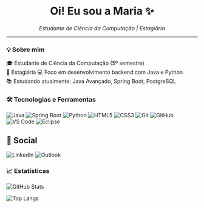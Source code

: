 <h1 align="center">Oi! Eu sou a Maria ✨</h1>

<p align="center">
  <i>Estudante de Ciência da Computação | Estagiária</i>
</p>

---

### 💡 Sobre mim

🎓 Estudante de Ciência da Computação (5º semestre)  
💼 Estagiária
💻 Foco em desenvolvimento backend com Java e Python  
📚 Estudando atualmente: Java Avançado, Spring Boot, PostgreSQL

### 🛠️ Tecnologias e Ferramentas

![Java](https://img.shields.io/badge/Java-%23ED8B00.svg?style=flat&logo=java&logoColor=white)
![Spring Boot](https://img.shields.io/badge/Spring_Boot-6DB33F?style=flat&logo=spring-boot&logoColor=white)
![Python](https://img.shields.io/badge/Python-3670A0?style=flat&logo=python&logoColor=ffdd54)
![HTML5](https://img.shields.io/badge/HTML5-E34F26?style=flat&logo=html5&logoColor=white)
![CSS3](https://img.shields.io/badge/CSS3-1572B6?style=flat&logo=css3&logoColor=white)
![Git](https://img.shields.io/badge/Git-F05032?style=flat&logo=git&logoColor=white)
![GitHub](https://img.shields.io/badge/GitHub-100000?style=flat&logo=github&logoColor=white)
![VS Code](https://img.shields.io/badge/VSCode-007ACC?style=flat&logo=visual-studio-code&logoColor=white)
![Eclipse](https://img.shields.io/badge/Eclipse-2C2255?style=flat&logo=eclipse&logoColor=white)

## 💬 Social

![LinkedIn](https://img.shields.io/badge/linkedin-%230077B5.svg?style=for-the-badge&logo=linkedin&logoColor=white)
![Outlook](https://img.shields.io/badge/Microsoft_Outlook-0078D4?style=for-the-badge&logo=microsoft-outlook&logoColor=white)

### 📈 Estatísticas

![GitHub Stats](https://github-readme-stats.vercel.app/api?username=eduardafbz&show_icons=true&theme=onedark)

![Top Langs](https://github-readme-stats.vercel.app/api/top-langs/?username=eduardafbz&layout=compact&theme=onedark)
